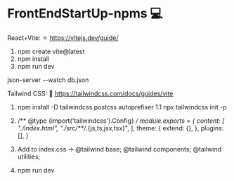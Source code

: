 # FrontEndStartUp-npms 💻

React+Vite: ⚛️
https://vitejs.dev/guide/

1. npm create vite@latest
2. npm install
3. npm run dev

json-server --watch db.json

Tailwind CSS: 🎨
https://tailwindcss.com/docs/guides/vite

1. npm install -D tailwindcss postcss autoprefixer
1.1 npx tailwindcss init -p

2. /** @type {import('tailwindcss').Config} */
module.exports = {
  content: [
    "./index.html",
    "./src/**/*.{js,ts,jsx,tsx}",
  ],
  theme: {
    extend: {},
  },
  plugins: [],
}

3. Add to index.css ->
@tailwind base;
@tailwind components;
@tailwind utilities;

4. npm run dev
